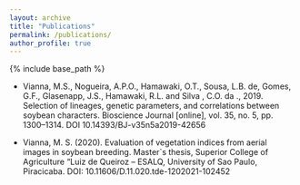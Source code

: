 ```yaml
---
layout: archive
title: "Publications"
permalink: /publications/
author_profile: true
---
```


{% include base_path %}


- Vianna, M.S., Nogueira, A.P.O., Hamawaki, O.T., Sousa, L.B. de, Gomes, G.F., Glasenapp, J.S., Hamawaki, R.L. and Silva , C.O. da ., 2019. Selection of lineages, genetic parameters, and correlations between soybean characters. Bioscience Journal [online], vol. 35, no. 5, pp. 1300–1314. DOI 10.14393/BJ-v35n5a2019-42656

- Vianna, M. S. (2020). Evaluation of vegetation indices from aerial images in soybean breeding. Master`s thesis, Superior College of Agriculture “Luiz de Queiroz – ESALQ, University of Sao Paulo, Piracicaba. DOI: 10.11606/D.11.020.tde-1202021-102452
